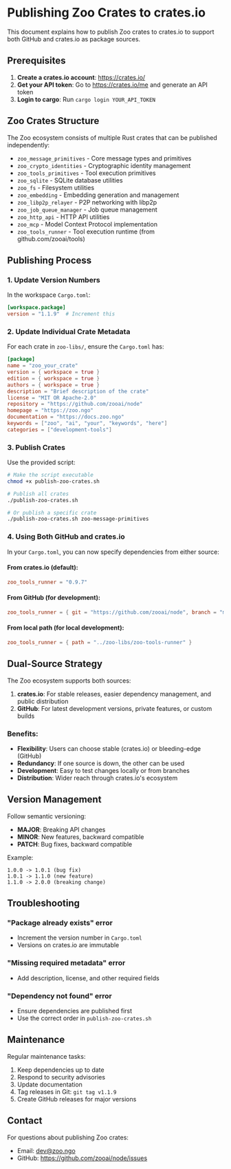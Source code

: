 # Publishing Zoo Crates to crates.io

This document explains how to publish Zoo crates to crates.io to support both GitHub and crates.io as package sources.

## Prerequisites

1. **Create a crates.io account**: https://crates.io/
2. **Get your API token**: Go to https://crates.io/me and generate an API token
3. **Login to cargo**: Run `cargo login YOUR_API_TOKEN`

## Zoo Crates Structure

The Zoo ecosystem consists of multiple Rust crates that can be published independently:

- `zoo_message_primitives` - Core message types and primitives
- `zoo_crypto_identities` - Cryptographic identity management
- `zoo_tools_primitives` - Tool execution primitives
- `zoo_sqlite` - SQLite database utilities
- `zoo_fs` - Filesystem utilities
- `zoo_embedding` - Embedding generation and management
- `zoo_libp2p_relayer` - P2P networking with libp2p
- `zoo_job_queue_manager` - Job queue management
- `zoo_http_api` - HTTP API utilities
- `zoo_mcp` - Model Context Protocol implementation
- `zoo_tools_runner` - Tool execution runtime (from github.com/zooai/tools)

## Publishing Process

### 1. Update Version Numbers

In the workspace `Cargo.toml`:
```toml
[workspace.package]
version = "1.1.9"  # Increment this
```

### 2. Update Individual Crate Metadata

For each crate in `zoo-libs/`, ensure the `Cargo.toml` has:
```toml
[package]
name = "zoo_your_crate"
version = { workspace = true }
edition = { workspace = true }
authors = { workspace = true }
description = "Brief description of the crate"
license = "MIT OR Apache-2.0"
repository = "https://github.com/zooai/node"
homepage = "https://zoo.ngo"
documentation = "https://docs.zoo.ngo"
keywords = ["zoo", "ai", "your", "keywords", "here"]
categories = ["development-tools"]
```

### 3. Publish Crates

Use the provided script:
```bash
# Make the script executable
chmod +x publish-zoo-crates.sh

# Publish all crates
./publish-zoo-crates.sh

# Or publish a specific crate
./publish-zoo-crates.sh zoo-message-primitives
```

### 4. Using Both GitHub and crates.io

In your `Cargo.toml`, you can now specify dependencies from either source:

#### From crates.io (default):
```toml
zoo_tools_runner = "0.9.7"
```

#### From GitHub (for development):
```toml
zoo_tools_runner = { git = "https://github.com/zooai/node", branch = "main" }
```

#### From local path (for local development):
```toml
zoo_tools_runner = { path = "../zoo-libs/zoo-tools-runner" }
```

## Dual-Source Strategy

The Zoo ecosystem supports both sources:

1. **crates.io**: For stable releases, easier dependency management, and public distribution
2. **GitHub**: For latest development versions, private features, or custom builds

### Benefits:
- **Flexibility**: Users can choose stable (crates.io) or bleeding-edge (GitHub)
- **Redundancy**: If one source is down, the other can be used
- **Development**: Easy to test changes locally or from branches
- **Distribution**: Wider reach through crates.io's ecosystem

## Version Management

Follow semantic versioning:
- **MAJOR**: Breaking API changes
- **MINOR**: New features, backward compatible
- **PATCH**: Bug fixes, backward compatible

Example:
```
1.0.0 -> 1.0.1 (bug fix)
1.0.1 -> 1.1.0 (new feature)
1.1.0 -> 2.0.0 (breaking change)
```

## Troubleshooting

### "Package already exists" error
- Increment the version number in `Cargo.toml`
- Versions on crates.io are immutable

### "Missing required metadata" error
- Add description, license, and other required fields

### "Dependency not found" error
- Ensure dependencies are published first
- Use the correct order in `publish-zoo-crates.sh`

## Maintenance

Regular maintenance tasks:
1. Keep dependencies up to date
2. Respond to security advisories
3. Update documentation
4. Tag releases in Git: `git tag v1.1.9`
5. Create GitHub releases for major versions

## Contact

For questions about publishing Zoo crates:
- Email: dev@zoo.ngo
- GitHub: https://github.com/zooai/node/issues